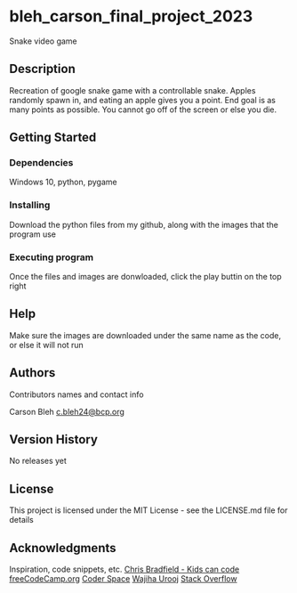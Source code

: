 # bleh_carson_final_project_2023

Snake video game

## Description

Recreation of google snake game with a controllable snake. Apples randomly spawn in, and eating an apple gives you a point. End goal is as many points as possible. You cannot go off of the screen or else you die. 

## Getting Started

### Dependencies

Windows 10, python, pygame

### Installing

Download the python files from my github, along with the images that the program use

### Executing program

Once the files and images are donwloaded, click the play buttin on the top right

## Help

Make sure the images are downloaded under the same name as the code, or else it will not run

## Authors

Contributors names and contact info

Carson Bleh
c.bleh24@bcp.org

## Version History

No releases yet

## License

This project is licensed under the MIT License - see the LICENSE.md file for details

## Acknowledgments

Inspiration, code snippets, etc.
[Chris Bradfield - Kids can code](https://kidscancode.org/)
[freeCodeCamp.org](https://www.youtube.com/watch?v=8dfePlONtls)
[Coder Space](https://www.youtube.com/watch?v=_-KjEgCLQFw)
[Wajiha Urooj](https://www.edureka.co/blog/snake-game-with-pygame/)
[Stack Overflow](https://stackoverflow.com/questions/33537959/continuous-movement-of-a-box-in-pygame)